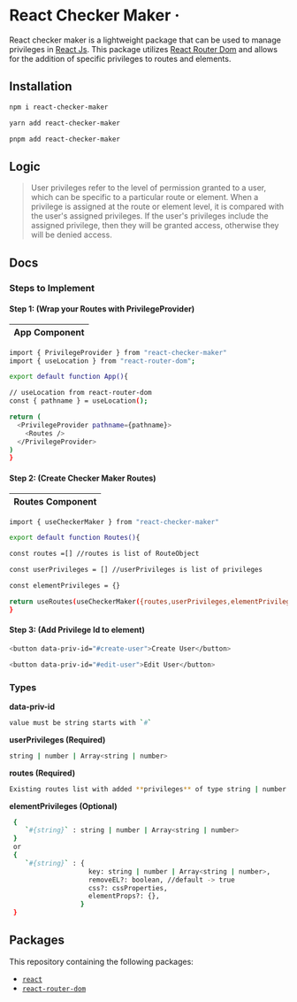 # React Checker Maker &middot;

React checker maker is a lightweight package that can be used to manage privileges in [React Js](https://reactjs.org). This package utilizes [React Router Dom](https://reactrouter.com) and allows for the addition of specific privileges to routes and elements.

## Installation

```sh
npm i react-checker-maker
```

```sh
yarn add react-checker-maker
```

```sh
pnpm add react-checker-maker
```

## Logic

> User privileges refer to the level of permission granted to a user, which can be specific to a particular route or element. When a privilege is assigned at the route or element level, it is compared with the user's assigned privileges. If the user's privileges include the assigned privilege, then they will be granted access, otherwise they will be denied access.

## Docs

### Steps to Implement

#### Step 1: (Wrap your Routes with PrivilegeProvider)

| App Component |
| ------------- |

```sh
import { PrivilegeProvider } from "react-checker-maker"
import { useLocation } from "react-router-dom";

export default function App(){

// useLocation from react-router-dom
const { pathname } = useLocation();

return (
  <PrivilegeProvider pathname={pathname}>
    <Routes />
  </PrivilegeProvider>
)
}
```

#### Step 2: (Create Checker Maker Routes)

| Routes Component |
| ---------------- |

```sh
import { useCheckerMaker } from "react-checker-maker"

export default function Routes(){

const routes =[] //routes is list of RouteObject

const userPrivileges = [] //userPrivileges is list of privileges

const elementPrivileges = {}

return useRoutes(useCheckerMaker({routes,userPrivileges,elementPrivileges}))
}
```

#### Step 3: (Add Privilege Id to element)

```sh
<button data-priv-id="#create-user">Create User</button>

<button data-priv-id="#edit-user">Edit User</button>
```

### Types

**data-priv-id**

```sh
value must be string starts with `#`
```

**userPrivileges (Required)**

```sh
string | number | Array<string | number>
```

**routes (Required)**

```sh
Existing routes list with added **privileges** of type string | number | Array<string | number>
```

**elementPrivileges (Optional)**

```sh
 {
    `#{string}` : string | number | Array<string | number>
 }
 or
 {
    `#{string}` : {
                    key: string | number | Array<string | number>,
                    removeEL?: boolean, //default -> true
                    css?: cssProperties,
                    elementProps?: {},
                  }
 }
```

## Packages

This repository containing the following packages:

- [`react`](/packages/react)
- [`react-router-dom`](/packages/react-router-dom)
